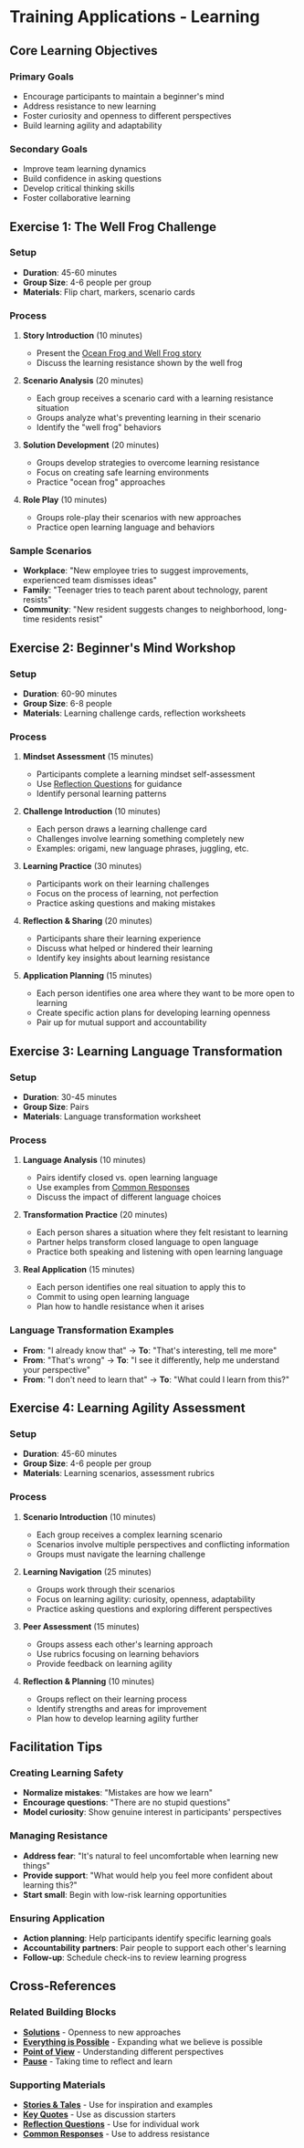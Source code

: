 # Training Applications - Learning

## Core Learning Objectives

### Primary Goals
- Encourage participants to maintain a beginner's mind
- Address resistance to new learning
- Foster curiosity and openness to different perspectives
- Build learning agility and adaptability

### Secondary Goals
- Improve team learning dynamics
- Build confidence in asking questions
- Develop critical thinking skills
- Foster collaborative learning

## Exercise 1: The Well Frog Challenge

### Setup
- **Duration**: 45-60 minutes
- **Group Size**: 4-6 people per group
- **Materials**: Flip chart, markers, scenario cards

### Process
1. **Story Introduction** (10 minutes)
   - Present the [Ocean Frog and Well Frog story](stories-tales.md)
   - Discuss the learning resistance shown by the well frog

2. **Scenario Analysis** (20 minutes)
   - Each group receives a scenario card with a learning resistance situation
   - Groups analyze what's preventing learning in their scenario
   - Identify the "well frog" behaviors

3. **Solution Development** (20 minutes)
   - Groups develop strategies to overcome learning resistance
   - Focus on creating safe learning environments
   - Practice "ocean frog" approaches

4. **Role Play** (10 minutes)
   - Groups role-play their scenarios with new approaches
   - Practice open learning language and behaviors

### Sample Scenarios
- **Workplace**: "New employee tries to suggest improvements, experienced team dismisses ideas"
- **Family**: "Teenager tries to teach parent about technology, parent resists"
- **Community**: "New resident suggests changes to neighborhood, long-time residents resist"

## Exercise 2: Beginner's Mind Workshop

### Setup
- **Duration**: 60-90 minutes
- **Group Size**: 6-8 people
- **Materials**: Learning challenge cards, reflection worksheets

### Process
1. **Mindset Assessment** (15 minutes)
   - Participants complete a learning mindset self-assessment
   - Use [Reflection Questions](reflection-questions.md) for guidance
   - Identify personal learning patterns

2. **Challenge Introduction** (10 minutes)
   - Each person draws a learning challenge card
   - Challenges involve learning something completely new
   - Examples: origami, new language phrases, juggling, etc.

3. **Learning Practice** (30 minutes)
   - Participants work on their learning challenges
   - Focus on the process of learning, not perfection
   - Practice asking questions and making mistakes

4. **Reflection & Sharing** (20 minutes)
   - Participants share their learning experience
   - Discuss what helped or hindered their learning
   - Identify key insights about learning resistance

5. **Application Planning** (15 minutes)
   - Each person identifies one area where they want to be more open to learning
   - Create specific action plans for developing learning openness
   - Pair up for mutual support and accountability

## Exercise 3: Learning Language Transformation

### Setup
- **Duration**: 30-45 minutes
- **Group Size**: Pairs
- **Materials**: Language transformation worksheet

### Process
1. **Language Analysis** (10 minutes)
   - Pairs identify closed vs. open learning language
   - Use examples from [Common Responses](common-responses.md)
   - Discuss the impact of different language choices

2. **Transformation Practice** (20 minutes)
   - Each person shares a situation where they felt resistant to learning
   - Partner helps transform closed language to open language
   - Practice both speaking and listening with open learning language

3. **Real Application** (15 minutes)
   - Each person identifies one real situation to apply this to
   - Commit to using open learning language
   - Plan how to handle resistance when it arises

### Language Transformation Examples
- **From**: "I already know that" → **To**: "That's interesting, tell me more"
- **From**: "That's wrong" → **To**: "I see it differently, help me understand your perspective"
- **From**: "I don't need to learn that" → **To**: "What could I learn from this?"

## Exercise 4: Learning Agility Assessment

### Setup
- **Duration**: 45-60 minutes
- **Group Size**: 4-6 people per group
- **Materials**: Learning scenarios, assessment rubrics

### Process
1. **Scenario Introduction** (10 minutes)
   - Each group receives a complex learning scenario
   - Scenarios involve multiple perspectives and conflicting information
   - Groups must navigate the learning challenge

2. **Learning Navigation** (25 minutes)
   - Groups work through their scenarios
   - Focus on learning agility: curiosity, openness, adaptability
   - Practice asking questions and exploring different perspectives

3. **Peer Assessment** (15 minutes)
   - Groups assess each other's learning approach
   - Use rubrics focusing on learning behaviors
   - Provide feedback on learning agility

4. **Reflection & Planning** (10 minutes)
   - Groups reflect on their learning process
   - Identify strengths and areas for improvement
   - Plan how to develop learning agility further

## Facilitation Tips

### Creating Learning Safety
- **Normalize mistakes**: "Mistakes are how we learn"
- **Encourage questions**: "There are no stupid questions"
- **Model curiosity**: Show genuine interest in participants' perspectives

### Managing Resistance
- **Address fear**: "It's natural to feel uncomfortable when learning new things"
- **Provide support**: "What would help you feel more confident about learning this?"
- **Start small**: Begin with low-risk learning opportunities

### Ensuring Application
- **Action planning**: Help participants identify specific learning goals
- **Accountability partners**: Pair people to support each other's learning
- **Follow-up**: Schedule check-ins to review learning progress

## Cross-References

### Related Building Blocks
- **[Solutions](../solutions/README.md)** - Openness to new approaches
- **[Everything is Possible](../everything-is-possible/README.md)** - Expanding what we believe is possible
- **[Point of View](../point-of-view/README.md)** - Understanding different perspectives
- **[Pause](../pause/README.md)** - Taking time to reflect and learn

### Supporting Materials
- **[Stories & Tales](stories-tales.md)** - Use for inspiration and examples
- **[Key Quotes](key-quotes.md)** - Use as discussion starters
- **[Reflection Questions](reflection-questions.md)** - Use for individual work
- **[Common Responses](common-responses.md)** - Use to address resistance
